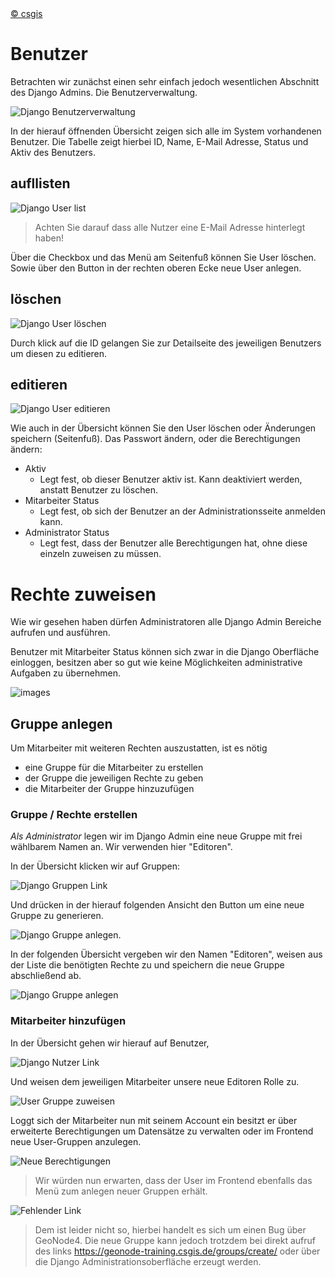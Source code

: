 <!-- the Menu -->
<link rel="stylesheet" media="all" href="../styles.css" />
<div id="logo"><a href="https://csgis.de">© csgis</a></div>
<div id="menu"></div>
<div id="jumpMenu"></div>
<script src="../menu.js"></script>
<script src="../jumpmenu.js"></script>
<!-- the Menu -->


# Benutzer

Betrachten wir zunächst einen sehr einfach jedoch wesentlichen Abschnitt des Django Admins. Die Benutzerverwaltung.

![Django Benutzerverwaltung](images/django-admin-user.jpeg)

In der hierauf öffnenden Übersicht zeigen sich alle im System vorhandenen Benutzer. Die Tabelle zeigt hierbei ID, Name, E-Mail Adresse, Status und Aktiv des Benutzers.

## aufllisten

![Django User list](images/django_admin_user_list.jpeg)

> Achten Sie darauf dass alle Nutzer eine E-Mail Adresse hinterlegt haben!

Über die Checkbox und das Menü am Seitenfuß können Sie User löschen. Sowie über den Button in der rechten oberen Ecke neue User anlegen.

## löschen
![Django User löschen](images/django_user_edit.jpeg)

Durch klick auf die ID gelangen Sie zur Detailseite des jeweiligen Benutzers um diesen zu editieren.

## editieren
![Django User editieren](images/django_edit_user.jpeg)

Wie auch in der Übersicht können Sie den User löschen oder Änderungen speichern (Seitenfuß). Das Passwort ändern, oder die Berechtigungen ändern:

- Aktiv
  - Legt fest, ob dieser Benutzer aktiv ist. Kann deaktiviert werden, anstatt Benutzer zu löschen.
- Mitarbeiter Status
  - Legt fest, ob sich der Benutzer an der Administrationsseite anmelden kann.
- Administrator Status
  - Legt fest, dass der Benutzer alle Berechtigungen hat, ohne diese einzeln zuweisen zu müssen.


#  Rechte zuweisen

Wie wir gesehen haben dürfen Administratoren alle Django Admin Bereiche aufrufen und ausführen.  

Benutzer mit Mitarbeiter Status können sich zwar in die Django Oberfläche einloggen, besitzen aber so gut wie keine Möglichkeiten administrative Aufgaben zu übernehmen.

![images](images/django-staff.jpeg)

## Gruppe anlegen

Um Mitarbeiter mit weiteren Rechten auszustatten, ist es nötig 

- eine Gruppe für die Mitarbeiter zu erstellen
- der Gruppe die jeweiligen Rechte zu geben
- die Mitarbeiter der Gruppe hinzuzufügen

### Gruppe / Rechte erstellen

*Als Administrator* legen wir im Django Admin eine neue Gruppe mit frei wählbarem Namen an. Wir verwenden hier "Editoren".

In der Übersicht klicken wir auf Gruppen:

![Django Gruppen Link](images/django_group_link.jpeg)

Und drücken in der hierauf folgenden Ansicht den Button um eine neue Gruppe zu generieren.

![Django Gruppe anlegen](images/django_add_group.jpeg).

In der folgenden Übersicht vergeben wir den Namen "Editoren", weisen aus der Liste die benötigten Rechte zu und speichern die neue Gruppe abschließend ab.

![Django Gruppe anlegen](images/django_admin_create_group.jpeg)

### Mitarbeiter hinzufügen

In der Übersicht gehen wir hierauf auf Benutzer,

![Django Nutzer Link](images/django_user_link.jpeg)

Und weisen dem jeweiligen Mitarbeiter unsere neue Editoren Rolle zu.

![User Gruppe zuweisen](images/add_group.jpeg)

Loggt sich der Mitarbeiter nun mit seinem Account ein besitzt er über erweiterte Berechtigungen um Datensätze zu verwalten oder im Frontend neue User-Gruppen anzulegen.

![Neue Berechtigungen](images/django-new-groups-added.jpeg)

> Wir würden nun erwarten, dass der User im Frontend ebenfalls das Menü zum anlegen neuer Gruppen erhält. 

![Fehlender Link](images/missing_group_link.jpeg)

> Dem ist leider nicht so, hierbei handelt es sich um einen Bug über GeoNode4. Die neue Gruppe kann jedoch trotzdem bei direkt aufruf des links https://geonode-training.csgis.de/groups/create/ oder über die Django Administrationsoberfläche erzeugt werden.


